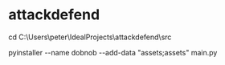 # attackdefend

cd C:\Users\peter\IdealProjects\attackdefend\src

pyinstaller --name dobnob --add-data "assets;assets" main.py